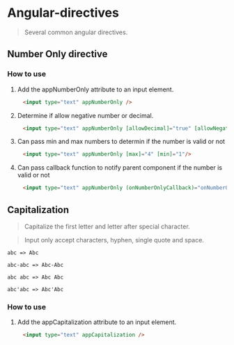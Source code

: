 # Angular-directives

> Several common angular directives.


## Number Only directive

### How to use

1. Add the appNumberOnly attribute to an input element.

```html
     <input type="text" appNumberOnly />
  ```

2. Determine if allow negative number or decimal.

```html
     <input type="text" appNumberOnly [allowDecimal]="true" [allowNegative]="true"/>
  ```
  
3. Can pass min and max numbers to determin if the number is valid or not

```html
     <input type="text" appNumberOnly [max]="4" [min]="1"/>
  ```

4. Can pass callback function to notify parent component if the number is valid or not

```html
     <input type="text" appNumberOnly (onNumberOnlyCallback)="onNumberOnlyCallback($event)"/>
  ```
  




## Capitalization 



> Capitalize the first letter and letter after special character.


> Input only accept characters, hyphen, single quote and space. 





``` abc => Abc ```


``` abc-abc => Abc-Abc ```


``` abc abc => Abc Abc ```


``` abc'abc => Abc'Abc ```



### How to use

1. Add the appCapitalization attribute to an input element.

```html
     <input type="text" appCapitalization />
  ```



  

